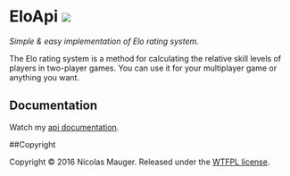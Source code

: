 EloApi [![][master img]][master]
======

*Simple & easy implementation of Elo rating system.*

The Elo rating system is a method for calculating the relative skill levels of players in two-player games. You can use it for your multiplayer game or anything you want.

## Documentation

Watch my [api documentation].

##Copyright

Copyright © 2016 Nicolas Mauger. Released under the [WTFPL license].

[api documentation]:https://github.com/maugern/StrongBox/blob/master/LICENSE.md
[WTFPL license]:https://github.com/maugern/EloApi/blob/master/LICENSE.md
[master]:https://travis-ci.org/maugern/EloApi
[master img]:https://travis-ci.org/maugern/EloApi.svg?branch=master